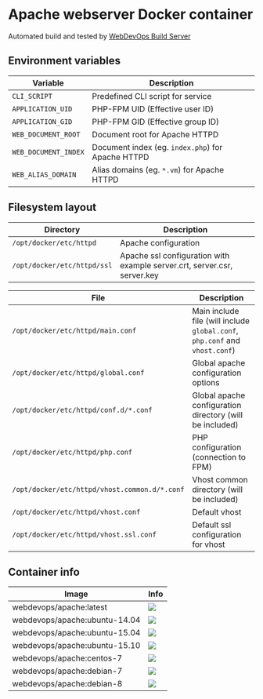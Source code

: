 # Apache webserver Docker container

Automated build and tested by [WebDevOps Build Server](https://build.webdevops.io/)

## Environment variables

Variable               | Description
---------------------- | ------------------------------------------------------------------------------
`CLI_SCRIPT`           | Predefined CLI script for service
`APPLICATION_UID`      | PHP-FPM UID (Effective user ID)
`APPLICATION_GID`      | PHP-FPM GID (Effective group ID)
`WEB_DOCUMENT_ROOT`    | Document root for Apache HTTPD
`WEB_DOCUMENT_INDEX`   | Document index (eg. `index.php`) for Apache HTTPD
`WEB_ALIAS_DOMAIN`     | Alias domains (eg. `*.vm`) for Apache HTTPD

## Filesystem layout

Directory                       | Description
------------------------------- | ------------------------------------------------------------------------------
`/opt/docker/etc/httpd`         | Apache configuration
`/opt/docker/etc/httpd/ssl`     | Apache ssl configuration with example server.crt, server.csr, server.key

File                                          | Description
--------------------------------------------- | ------------------------------------------------------------------------------
`/opt/docker/etc/httpd/main.conf`             | Main include file (will include `global.conf`, `php.conf` and `vhost.conf`) 
`/opt/docker/etc/httpd/global.conf`           | Global apache configuration options
`/opt/docker/etc/httpd/conf.d/*.conf`         | Global apache configuration directory (will be included)
`/opt/docker/etc/httpd/php.conf`              | PHP configuration (connection to FPM)
`/opt/docker/etc/httpd/vhost.common.d/*.conf` | Vhost common directory (will be included)
`/opt/docker/etc/httpd/vhost.conf`            | Default vhost
`/opt/docker/etc/httpd/vhost.ssl.conf`        | Default ssl configuration for vhost


## Container info

Image                               | Info                                                                       
----------------------------------- | ----------------------------------------------------------------------------------
webdevops/apache:latest             | [![](https://badge.imagelayers.io/webdevops/apache:latest.svg)](https://imagelayers.io/?images=webdevops/apache:latest 'Get your own badge on imagelayers.io')
webdevops/apache:ubuntu-14.04       | [![](https://badge.imagelayers.io/webdevops/apache:ubuntu-14.04.svg)](https://imagelayers.io/?images=webdevops/apache:ubuntu-14.04 'Get your own badge on imagelayers.io')
webdevops/apache:ubuntu-15.04       | [![](https://badge.imagelayers.io/webdevops/apache:ubuntu-15.04.svg)](https://imagelayers.io/?images=webdevops/apache:ubuntu-15.04 'Get your own badge on imagelayers.io')
webdevops/apache:ubuntu-15.10       | [![](https://badge.imagelayers.io/webdevops/apache:ubuntu-15.10.svg)](https://imagelayers.io/?images=webdevops/apache:ubuntu-15.14 'Get your own badge on imagelayers.io')
webdevops/apache:centos-7           | [![](https://badge.imagelayers.io/webdevops/apache:centos-7.svg)](https://imagelayers.io/?images=webdevops/apache:centos-7 'Get your own badge on imagelayers.io')
webdevops/apache:debian-7           | [![](https://badge.imagelayers.io/webdevops/apache:debian-7.svg)](https://imagelayers.io/?images=webdevops/apache:debian-7 'Get your own badge on imagelayers.io')
webdevops/apache:debian-8           | [![](https://badge.imagelayers.io/webdevops/apache:debian-8.svg)](https://imagelayers.io/?images=webdevops/apache:debian-8 'Get your own badge on imagelayers.io')
